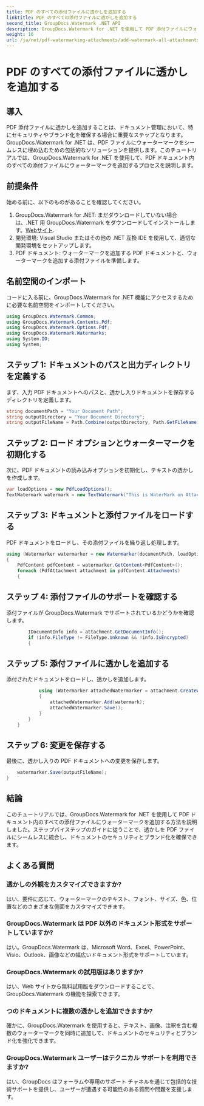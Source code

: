 ```yaml
---
title: PDF のすべての添付ファイルに透かしを追加する
linktitle: PDF のすべての添付ファイルに透かしを追加する
second_title: GroupDocs.Watermark .NET API
description: GroupDocs.Watermark for .NET を使用して PDF 添付ファイルにウォーターマークを追加する方法を学びます。カスタム透かしを使用してドキュメントを簡単に保護します。
weight: 16
url: /ja/net/pdf-watermarking-attachments/add-watermark-all-attachments-pdf/
---
```


# PDF のすべての添付ファイルに透かしを追加する

## 導入
PDF 添付ファイルに透かしを追加することは、ドキュメント管理において、特にセキュリティやブランド化を確保する場合に重要なステップとなります。 GroupDocs.Watermark for .NET は、PDF ファイルにウォーターマークをシームレスに埋め込むための包括的なソリューションを提供します。このチュートリアルでは、GroupDocs.Watermark for .NET を使用して、PDF ドキュメント内のすべての添付ファイルにウォーターマークを追加するプロセスを説明します。
## 前提条件
始める前に、以下のものがあることを確認してください。
1.  GroupDocs.Watermark for .NET: まだダウンロードしていない場合は、.NET 用 GroupDocs.Watermark をダウンロードしてインストールします。[Webサイト](https://releases.groupdocs.com/Watermark/net/).
2. 開発環境: Visual Studio またはその他の .NET 互換 IDE を使用して、適切な開発環境をセットアップします。
3. PDF ドキュメント: ウォーターマークを追加する PDF ドキュメントと、ウォーターマークを追加する添付ファイルを準備します。

## 名前空間のインポート
コードに入る前に、GroupDocs.Watermark for .NET 機能にアクセスするために必要な名前空間をインポートしてください。
```csharp
using GroupDocs.Watermark.Common;
using GroupDocs.Watermark.Contents.Pdf;
using GroupDocs.Watermark.Options.Pdf;
using GroupDocs.Watermark.Watermarks;
using System.IO;
using System;
```
## ステップ 1: ドキュメントのパスと出力ディレクトリを定義する
まず、入力 PDF ドキュメントへのパスと、透かし入りドキュメントを保存するディレクトリを定義します。
```csharp
string documentPath = "Your Document Path";
string outputDirectory = "Your Document Directory";
string outputFileName = Path.Combine(outputDirectory, Path.GetFileName(documentPath));
```
## ステップ 2: ロード オプションとウォーターマークを初期化する
次に、PDF ドキュメントの読み込みオプションを初期化し、テキストの透かしを作成します。
```csharp
var loadOptions = new PdfLoadOptions();
TextWatermark watermark = new TextWatermark("This is WaterMark on Attachment", new Font("Arial", 19));
```
## ステップ 3: ドキュメントと添付ファイルをロードする
PDF ドキュメントをロードし、その添付ファイルを繰り返し処理します。
```csharp
using (Watermarker watermarker = new Watermarker(documentPath, loadOptions))
{
    PdfContent pdfContent = watermarker.GetContent<PdfContent>();
    foreach (PdfAttachment attachment in pdfContent.Attachments)
    {
```
## ステップ 4: 添付ファイルのサポートを確認する
添付ファイルが GroupDocs.Watermark でサポートされているかどうかを確認します。
```csharp
        IDocumentInfo info = attachment.GetDocumentInfo();
        if (info.FileType != FileType.Unknown && !info.IsEncrypted)
        {
```
## ステップ 5: 添付ファイルに透かしを追加する
添付されたドキュメントをロードし、透かしを追加します。
```csharp
            using (Watermarker attachedWatermarker = attachment.CreateWatermarker())
            {
                attachedWatermarker.Add(watermark);
                attachedWatermarker.Save();
            }
        }
    }
```
## ステップ 6: 変更を保存する
最後に、透かし入りの PDF ドキュメントへの変更を保存します。
```csharp
    watermarker.Save(outputFileName);
}
```

## 結論
このチュートリアルでは、GroupDocs.Watermark for .NET を使用して PDF ドキュメント内のすべての添付ファイルにウォーターマークを追加する方法を説明しました。ステップバイステップのガイドに従うことで、透かしを PDF ファイルにシームレスに統合し、ドキュメントのセキュリティとブランド化を確保できます。
## よくある質問
### 透かしの外観をカスタマイズできますか?
はい、要件に応じて、ウォーターマークのテキスト、フォント、サイズ、色、位置などのさまざまな側面をカスタマイズできます。
### GroupDocs.Watermark は PDF 以外のドキュメント形式をサポートしていますか?
はい。GroupDocs.Watermark は、Microsoft Word、Excel、PowerPoint、Visio、Outlook、画像などの幅広いドキュメント形式をサポートしています。
### GroupDocs.Watermark の試用版はありますか?
はい、Web サイトから無料試用版をダウンロードすることで、GroupDocs.Watermark の機能を探索できます。
### つのドキュメントに複数の透かしを追加できますか?
確かに、GroupDocs.Watermark を使用すると、テキスト、画像、注釈を含む複数のウォーターマークを同時に追加して、ドキュメントのセキュリティとブランド化を強化できます。
### GroupDocs.Watermark ユーザーはテクニカル サポートを利用できますか?
はい、GroupDocs はフォーラムや専用のサポート チャネルを通じて包括的な技術サポートを提供し、ユーザーが遭遇する可能性のある質問や問題を支援します。